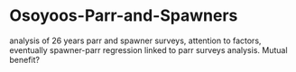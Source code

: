 # Osoyoos-Parr-and-Spawners
analysis of 26 years parr and spawner surveys, attention to factors, eventually spawner-parr regression linked to parr surveys analysis. Mutual benefit?
